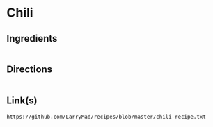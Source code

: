 # Chili

## Ingredients
```

```


## Directions
```

```


## Link(s)
```
https://github.com/LarryMad/recipes/blob/master/chili-recipe.txt

```
